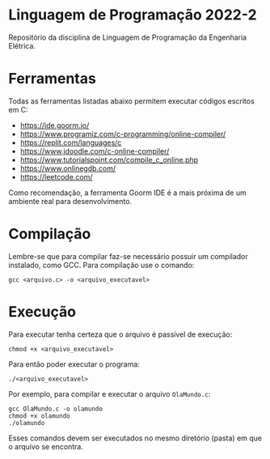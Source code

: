 # Linguagem de Programação 2022-2
Repositório da disciplina de Linguagem de Programação da Engenharia Elétrica.

# Ferramentas
Todas as ferramentas listadas abaixo permitem executar códigos escritos em C:
- https://ide.goorm.io/
- https://www.programiz.com/c-programming/online-compiler/
- https://replit.com/languages/c
- https://www.jdoodle.com/c-online-compiler/
- https://www.tutorialspoint.com/compile_c_online.php
- https://www.onlinegdb.com/
- https://leetcode.com/

Como recomendação, a ferramenta Goorm IDE é a mais próxima de um ambiente real para desenvolvimento.

# Compilação
Lembre-se que para compilar faz-se necessário possuir um compilador instalado, como GCC. Para compilação use o comando:

`gcc <arquivo.c> -o <arquivo_executavel>`

# Execução
Para executar tenha certeza que o arquivo é passível de execução:

`chmod +x <arquivo_executavel>`

Para então poder executar o programa:

`./<arquivo_executavel>`

Por exemplo, para compilar e executar o arquivo `OlaMundo.c`:

```shell
gcc OlaMundo.c -o olamundo
chmod +x olamundo
./olamundo
```

Esses comandos devem ser executados no mesmo diretório (pasta) em que o arquivo se encontra.